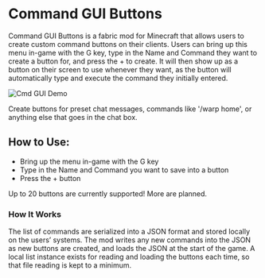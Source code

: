 # Command GUI Buttons

Command GUI Buttons is a fabric mod for Minecraft that allows users to create custom command buttons on their clients. Users can bring up this menu in-game with the G key, type in the Name and Command they want to create a button for, and press the + to create. It will then show up as a button on their screen to use whenever they want, as the button will automatically type and execute the command they initially entered.

![Cmd GUI Demo](https://jangoscreations.com/wp-content/uploads/2020/12/mcss.png)

Create buttons for preset chat messages, commands like '/warp home', or anything else that goes in the chat box.

## How to Use:

  - Bring up the menu in-game with the G key
  - Type in the Name and Command you want to save into a button
  - Press the + button

Up to 20 buttons are currently supported! More are planned.


### How It Works
The list of commands are serialized into a JSON format and stored locally on the users’ systems. The mod writes any new commands into the JSON as new buttons are created, and loads the JSON at the start of the game. A local list instance exists for reading and loading the buttons each time, so that file reading is kept to a minimum.